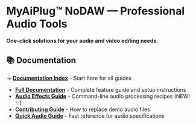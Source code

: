 # MyAiPlug™ NoDAW — Professional Audio Tools

**One-click solutions for your audio and video editing needs.**

## 📚 Documentation

→ **[Documentation Index](DOCS_INDEX.md)** - Start here for all guides

- **[Full Documentation](readme.md)** - Complete feature guide and setup instructions
- **[Audio Effects Guide](AUDIO_EFFECTS_GUIDE.md)** - Command-line audio processing recipes (NEW! ✨)
- **[Contributing Guide](CONTRIBUTING.md)** - How to replace demo audio files
- **[Quick Audio Guide](AUDIO_GUIDE.md)** - Fast reference for audio specifications
